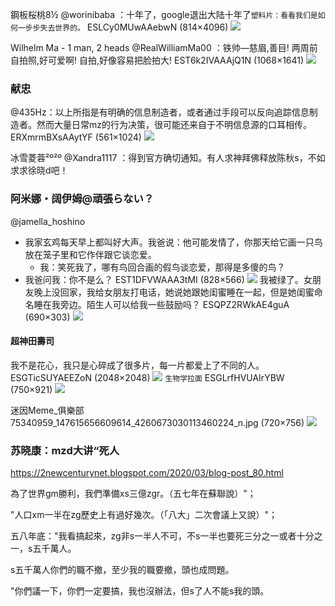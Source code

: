 鋼板桜桃8½
@worinibaba
：十年了，google退出大陆十年了`塑料片：看看我们是如何一步步失去世界的。`
ESLCy0MUwAAebwN (814×4096)
![](https://pbs.twimg.com/media/ESLCy0MUwAAebwN?format=jpg&name=orig)

Wilhelm Ma - 1 man, 2 heads
@RealWilliamMa00
：铁帅—慈眉,善目!
两周前自拍照,好可爱啊!
自拍,好像容易把脸拍大!
EST6k2IVAAAjQ1N (1068×1641)
![](https://pbs.twimg.com/media/EST6k2IVAAAjQ1N?format=jpg&name=orig)

### 献忠
@435Hz：以上所指是有明确的信息制造者，或者通过手段可以反向追踪信息制造者。然而大量日常mz的行为决策，很可能还来自于不明信息源的口耳相传。
ERXmrmBXsAAytYF (561×1024)
![](https://pbs.twimg.com/media/ERXmrmBXsAAytYF?format=jpg&name=orig)

冰雪菱蓉²º²º
@Xandra1117
：得到官方确切通知。有人求神拜佛释放陈秋s，不如求求徐晓d吧！

### 阿米娜・阔伊姆@頑張らない？
@jamella_hoshino
- 我家玄鸡每天早上都叫好大声。我爸说：他可能发情了，你那天给它画一只鸟放在笼子里和它作伴跟它谈恋爱。
  - 我：笑死我了，哪有鸟回合画的假鸟谈恋爱，那得是多傻的鸟？
- 我爸问我：你不是么？
EST1DFVWAAA3tMI (828×566)
![](https://pbs.twimg.com/media/EST1DFVWAAA3tMI?format=jpg&name=orig)
我被绿了。女朋友晚上没回家，我给女朋友打电话，她说她跟她闺蜜睡在一起，但是她闺蜜命名睡在我旁边。陌生人可以给我一些鼓励吗？
ESQPZ2RWkAE4guA (690×303)
![](https://pbs.twimg.com/media/ESQPZ2RWkAE4guA?format=jpg&name=orig)

#### 超神田壽司
我不是花心，我只是心碎成了很多片，每一片都爱上了不同的人。
ESGTicSUYAEEZoN (2048×2048)
![](https://pbs.twimg.com/media/ESGTicSUYAEEZoN?format=jpg&name=orig)
`生物学拉面`
ESGLrfHVUAIrYBW (750×921)
![](https://pbs.twimg.com/media/ESGLrfHVUAIrYBW?format=jpg&name=orig)

迷因Meme_俱樂部
75340959_147615656609614_4260673030113460224_n.jpg (720×756)
![](https://scontent-sea1-1.xx.fbcdn.net/v/t1.0-9/75340959_147615656609614_4260673030113460224_n.jpg?_nc_cat=107&_nc_sid=110474&_nc_ohc=cbIEJYLo968AX9BuNdc&_nc_ht=scontent-sea1-1.xx&oh=ca4726b34e87d008ec1d4b969c013e5f&oe=5E844853)

### 苏晓康：mzd大讲“死人
https://2newcenturynet.blogspot.com/2020/03/blog-post_80.html

為了世界gm勝利，我們準備xs三億zgr。（五七年在蘇聯說）"；

"人口xm一半在zg歷史上有過好幾次。（「八大」二次會議上又說）"；

五八年底："我看搞起來，zg非s一半人不可，不s一半也要死三分之一或者十分之一，s五千萬人。

s五千萬人你們的職不撤，至少我的職要撤，頭也成問題。

"你們議一下，你們一定要搞，我也沒辦法，但s了人不能s我的頭。
